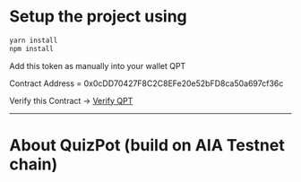 # Setup the project using

```sh
yarn install
npm install
```

Add this token as manually into your wallet QPT

Contract Address = 0x0cDD70427F8C2C8EFe20e52bFD8ca50a697cf36c

Verify this Contract -> [Verify QPT](https://testnet.aiascan.com/token/0x0cDD70427F8C2C8EFe20e52bFD8ca50a697cf36c)

---

# About QuizPot (build on AIA Testnet chain)

